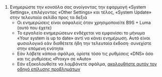 1. Ενημερώστε την κονσόλα σας ανοίγοντας την εφαρμογή «System Settings», επιλέγοντας «Other Settings» και τέλος, «System Update» στην τελευταία σελίδα προς τα δεξιά
   - Οι ενημερώσεις είναι ασφαλείς όταν χρησιμοποιείτε B9S + Luma (αυτό που έχετε)
   - Το εργαλείο ενημερώσεων ενδέχεται να εμφανίσει το μήνυμα «Your system is up to date» αντί να κάνει ενημέρωση. Αυτό είναι φυσιολογικό εάν διαθέτετε ήδη την τελευταία έκδοση· συνεχίστε στην επόμενη ενότητα
   - Εάν λάβετε κάποιο σφάλμα, ορίστε τόσο τις ρυθμίσεις «DNS» όσο και τις ρυθμίσεις «Proxy» σε «Auto»
   - Εάν εξακολουθείτε να λαμβάνετε σφάλμα, [ακολουθήστε αυτόν τον οδηγό επίλυσης προβλημάτων](troubleshooting#finalizing-setup)

